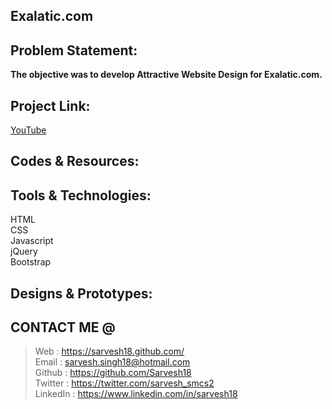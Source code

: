 Exalatic.com
------------
Problem Statement:
------------------
**The objective was to develop Attractive Website Design for Exalatic.com.**


Project Link:
-------------
[YouTube](https://www.youtube.com/watch?v=zlQFir4VW7U)


Codes & Resources:
------------------


Tools & Technologies:
---------------------
HTML <br>
CSS <br>
Javascript <br>
jQuery <br>
Bootstrap <br>


Designs & Prototypes:
---------------------


CONTACT ME @ 
------------
>Web : https://sarvesh18.github.com/ <br>
>Email : sarvesh.singh18@hotmail.com <br/>
>Github : https://github.com/Sarvesh18 <br/>
>Twitter : https://twitter.com/sarvesh_smcs2 <br/>
>LinkedIn : https://www.linkedin.com/in/sarvesh18 <br/>
